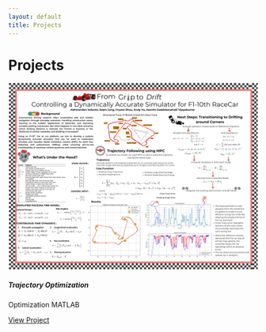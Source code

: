 ```yaml
---
layout: default
title: Projects
---
```


# Projects

<div class="row">
  <div class="col-md-4">
    <div class="card shadow-sm mb-4">
      <img src="/assets/images/From Grip to Drift Model-Predictive Control for Autonomous Drifting on Scaled Racecars.png" class="card-img-top" alt="Auto Drifting">
      <div class="card-body">
        <h5 class="card-title">Trajectory Optimization</h5>
        <p><span class="badge bg-info">Optimization</span> <span class="badge bg-dark">MATLAB</span></p>
        <a href="/projects/AutoDrifting/" class="btn btn-sm btn-outline-primary">View Project</a>
      </div>
    </div>
  </div>
</div>
